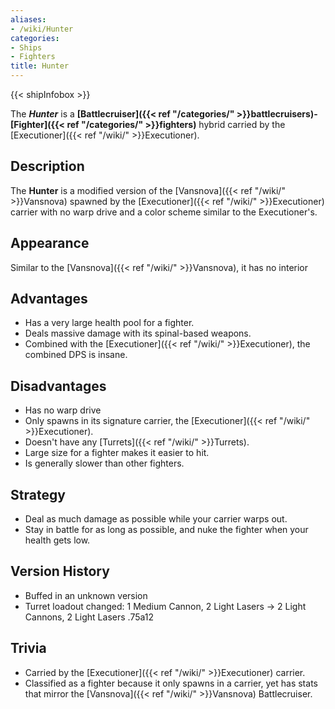 ```yaml
---
aliases:
- /wiki/Hunter
categories:
- Ships
- Fighters
title: Hunter
---  
```


{{< shipInfobox >}} 

The **_Hunter_** is a **[Battlecruiser]({{< ref "/categories/" >}}battlecruisers)-[Fighter]({{< ref "/categories/" >}}fighters)** hybrid carried by the [Executioner]({{< ref "/wiki/" >}}Executioner). 

## Description

The **Hunter** is a modified version of the [Vansnova]({{< ref "/wiki/" >}}Vansnova) spawned by the [Executioner]({{< ref "/wiki/" >}}Executioner) carrier with no warp drive and a color scheme similar to the Executioner's.

## Appearance

Similar to the [Vansnova]({{< ref "/wiki/" >}}Vansnova), it has no interior

## Advantages

- Has a very large health pool for a fighter.
- Deals massive damage with its spinal-based weapons.
- Combined with the [Executioner]({{< ref "/wiki/" >}}Executioner), the combined DPS is insane.

## Disadvantages

- Has no warp drive
- Only spawns in its signature carrier, the [Executioner]({{< ref "/wiki/" >}}Executioner).
- Doesn't have any [Turrets]({{< ref "/wiki/" >}}Turrets).
- Large size for a fighter makes it easier to hit.
- Is generally slower than other fighters.

## Strategy

- Deal as much damage as possible while your carrier warps out.
- Stay in battle for as long as possible, and nuke the fighter when your health gets low.

## Version History 

- Buffed in an unknown version
- Turret loadout changed: 1 Medium Cannon, 2 Light Lasers -> 2 Light Cannons, 2 Light Lasers .75a12

## Trivia

- Carried by the [Executioner]({{< ref "/wiki/" >}}Executioner) carrier.
- Classified as a fighter because it only spawns in a carrier, yet has stats that mirror the [Vansnova]({{< ref "/wiki/" >}}Vansnova) Battlecruiser.